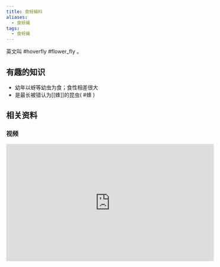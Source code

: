```yaml
---
title: 食蚜蝇科
aliases:
  - 食蚜蝇
tags:
  - 食蚜蝇
---
```

英文叫 #hoverfly  #flower_fly 。

## 有趣的知识

* 幼年以蚜等幼虫为食；食性相差很大
* 是最长被错认为[[蜂]]的昆虫( #蜂 )

## 相关资料

### 视频

<iframe width="560" height="315" src="https://www.youtube.com/embed/E3nLuK7D7LY?si=Ah7t6oFJEtZnKlqg" title="YouTube video player" frameborder="0" allow="accelerometer; autoplay; clipboard-write; encrypted-media; gyroscope; picture-in-picture; web-share" allowfullscreen></iframe>
